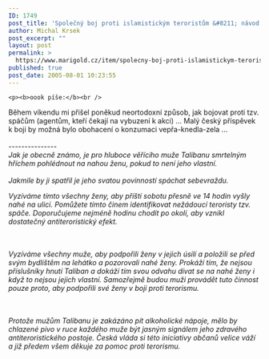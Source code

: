 ```yaml
---
ID: 1749
post_title: 'Společný boj proti islamistickým teroristům &#8211; návod'
author: Michal Krsek
post_excerpt: ""
layout: post
permalink: >
  https://www.marigold.cz/item/spolecny-boj-proti-islamistickym-teroristum-navod
published: true
post_date: 2005-08-01 10:23:55
---
```

	<p><b>oook píše:</b><br />
Během víkendu mi přišel poněkud neortodoxní způsob, jak bojovat proti
tzv. spáčům (agentům, kteří čekají na vybuzení k akci) ... Malý český
příspěvek k boji by možná bylo obohacení o konzumaci vepřa-knedla-zela
...<br />
<br />
---------------<br />
<i>Jak je obecně známo, je pro hluboce věřícího muže Talibanu smrtelným
hříchem pohlédnout na nahou ženu, pokud to není jeho vlastní. <br />
<br />
Jakmile by
ji spatřil je jeho svatou povinností spáchat sebevraždu.</p>
	<p>Vyzíváme tímto všechny ženy, aby příští sobotu přesně ve 14 hodin vyšly
nahé na ulici. Pomůžete tímto činem identifikovat nežádoucí teroristy tzv.
spáče. Doporučujeme nejméně hodinu chodit po okolí, aby vznikl dostatečný
antiteroristický efekt.</p>
	<p><br />
<br />
Vyzíváme všechny muže, aby podpořili ženy v jejich úsilí a položili se
před svým bydlištěm na lehátko a pozorovali nahé ženy. Prokáží tím, že
nejsou příslušníky hnutí Taliban a dokáží tím svou odvahu dívat se na nahé
ženy i když to nejsou jejich vlastní. Samozřejmě budou muži provádět tuto
činnost pouze proto, aby podpořili své ženy v boji proti terorismu.</p>
	<p><br />
<br />
Protože mužům Talibanu je zakázáno pít alkoholické nápoje, mělo by
chlazené pivo v ruce každého muže být jasným signálem jeho zdravého
antiteroristického postoje. Česká vláda si této iniciativy občanů velice
váží a již předem všem děkuje za pomoc proti terorismu.</i>
</p>